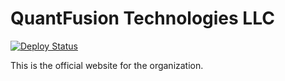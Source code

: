 # QuantFusion Technologies LLC

[![Deploy Status](https://github.com/QuantFusion/quantfusiontech/actions/workflows/deploy.yml/badge.svg?branch=main)](https://github.com/QuantFusion/quantfusiontech/actions/workflows/deploy.yml)

This is the official website for the organization.